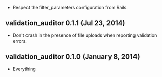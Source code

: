 * Respect the filter_parameters configuration from Rails.

## validation_auditor 0.1.1 (Jul 23, 2014) ##

* Don't crash in the presence of file uploads when reporting validation errors.

## validation_auditor 0.1.0 (January 8, 2014) ##

* Everything